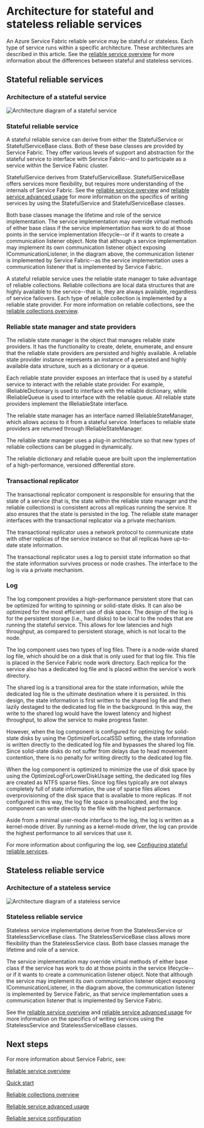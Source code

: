 <properties
   pageTitle="Reliable service architecture | Windows Azure"
   description="Overview of the reliable service architecture for stateful and stateless services"
   services="service-fabric"
   documentationCenter=".net"
   authors="AlanWarwick"
   manager="timlt"
   editor=""/>

<tags
	ms.service="Service-Fabric"
	ms.date="09/03/2015"
	wacn.date=""/>

# Architecture for stateful and stateless reliable services

An Azure Service Fabric reliable service may be stateful or stateless. Each type of service runs within a specific architecture. These architectures are described in this article.
See the [reliable service overview](/documentation/articles/service-fabric-reliable-services-introduction) for more information about the differences between stateful and stateless services.

## Stateful reliable services

### Architecture of a stateful service
![Architecture diagram of a stateful service](./media/service-fabric-reliable-services-platform-architecture/reliable-stateful-service-architecture.png)

### Stateful reliable service

A stateful reliable service can derive from either the StatefulService or StatefulServiceBase class. Both of these base classes are provided by Service Fabric. They
offer various levels of support and abstraction for the stateful service to interface with Service Fabric--and to participate as a service within the Service Fabric cluster.

StatefulService derives from StatefulServiceBase. StatefulServiceBase offers services more flexibility, but requires more understanding of the internals of Service Fabric.
See the [reliable service overview](/documentation/articles/service-fabric-reliable-services-introduction) and [reliable service advanced usage](/documentation/articles/service-fabric-reliable-services-advanced-usage) for more information on the specifics
of writing services by using the StatefulService and StatefulServiceBase classes.

Both base classes manage the lifetime and role of the service implementation. The service implementation may override virtual methods of either base class if the service implementation has work to do at those points in the service implementation lifecycle--or if it wants to create a communication listener object. Note that although a service implementation may implement its own communication listener object exposing ICommunicationListener, in the diagram above, the communication listener is
implemented by Service Fabric--as the service implementation uses a communication listener that is implemented by Service Fabric.

A stateful reliable service uses the reliable state manager to take advantage of reliable collections. Reliable collections are local data structures that are highly available to the service--that is, they are always available, regardless of service failovers. Each type of reliable collection is implemented by a reliable state provider.
For more information on reliable collections, see the [reliable collections overview](/documentation/articles/service-fabric-reliable-services-reliable-collections).

### Reliable state manager and state providers

The reliable state manager is the object that manages reliable state providers. It has the functionality to create, delete, enumerate, and ensure that the reliable state providers are
persisted and highly available. A reliable state provider instance represents an instance of a persisted and highly available data structure, such as a
dictionary or a queue.

Each reliable state provider exposes an interface that is used by a stateful service to interact with the reliable state provider. For example, IReliableDictionary is used to interface with the reliable dictionary, while IReliableQueue is used to interface with the reliable queue. All reliable state providers implement the IReliableState interface.

The reliable state manager has an interface named IReliableStateManager, which allows access to it from a stateful service. Interfaces to reliable state providers are returned through IReliableStateManager.

The reliable state manager uses a plug-in architecture so that new types of reliable collections can be plugged in dynamically.

The reliable dictionary and reliable queue are built upon the implementation of a high-performance, versioned differential store.

### Transactional replicator

The transactional replicator component is responsible for ensuring that the state of a service (that is, the state within the reliable state manager and the reliable collections)
is consistent across all replicas running the service. It also ensures that the state is persisted in the log. The reliable state manager interfaces with the transactional replicator via a private mechanism.

The transactional replicator uses a network protocol to communicate state with other replicas of the service instance so that all replicas have up-to-date state information.

The transactional replicator uses a log to persist state information so that the state information survives process or node crashes. The interface to the log is via a private mechanism.

### Log

The log component provides a high-performance persistent store that can be optimized for writing to spinning or solid-state disks. It can also be optimized for the most efficient use of disk space. The design
of the log is for the persistent storage (i.e., hard disks)
to be local to the nodes that are running the stateful service. This allows for low latencies and high throughput, as compared to persistent storage, which is not local to the node.

The log component uses two types of log files. There is a node-wide shared log file, which should be on a disk that is only used for that log file. This file is placed in the Service Fabric node
work directory. Each replica for the service also has a dedicated log file and is placed within the service's work directory.

The shared log is a transitional area for the state information, while the dedicated log file is the ultimate destination where it is persisted. In this design, the state information is first written to the shared log file and then lazily destaged to the dedicated log
file in the background. In this way, the write to the shared log would have the lowest latency and highest throughput, to allow the service to make progress faster.

However, when the log component is configured for optimizing for solid-state disks by using the OptimizeForLocalSSD setting, the state information is written directly to the dedicated
log file and bypasses the shared log file. Since solid-state disks do not suffer from delays due to head movement contention, there is no penalty for writing directly to the dedicated log file.

When the log component is optimized to minimize the use of disk space by using the OptimizeLogForLowerDiskUsage setting, the dedicated log files are created as NTFS sparse files.  Since log files typically
are not always completely full of state information, the use of sparse files allows overprovisioning of the disk space that is available to more replicas. If not configured in this way, the log file space
is preallocated, and the log component can write directly to the file with the highest performance.

Aside from a minimal user-mode interface to the log, the log is written as a kernel-mode driver. By running as a kernel-mode driver, the log can provide the highest performance to all services that
use it.

For more information about configuring the log, see [Configuring stateful reliable services](/documentation/articles/service-fabric-reliable-services-configuration).

## Stateless reliable service

### Architecture of a stateless service
![Architecture diagram of a stateless service](./media/service-fabric-reliable-services-platform-architecture/reliable-stateless-service-architecture.png)

### Stateless reliable service

Stateless service implementations derive from the StatelessService or StatelessServiceBase class. The StatelessServiceBase class allows more flexibility than the StatelessService class.
Both base classes manage the lifetime and role of a service.

The service implementation may override virtual methods of either base class if the service has work to do
at those points in the service lifecycle--or if it wants to create a communication listener object. Note that although the service may implement its own communication
listener object exposing ICommunicationListener, in the diagram above, the communication listener is implemented by Service Fabric, as that service implementation uses a
communication listener that is implemented by Service Fabric.

See the [reliable service overview](/documentation/articles/service-fabric-reliable-services-introduction) and [reliable service advanced usage](/documentation/articles/service-fabric-reliable-services-advanced-usage) for more information on the specifics
of writing services using the StatelessService and StatelessServiceBase classes.

<!--Every topic should have next steps and links to the next logical set of content to keep the customer engaged-->
## Next steps

For more information about Service Fabric, see:

[Reliable service overview](/documentation/articles/service-fabric-reliable-services-introduction)

[Quick start](/documentation/articles/service-fabric-reliable-services-quick-start)

[Reliable collections overview](/documentation/articles/service-fabric-reliable-services-reliable-collections)

[Reliable service advanced usage](/documentation/articles/service-fabric-reliable-services-advanced-usage)

[Reliable service configuration](/documentation/articles/service-fabric-reliable-services-configuration)  
